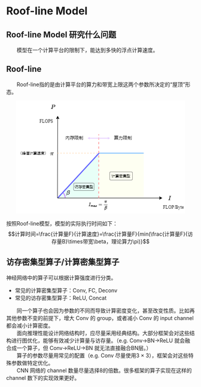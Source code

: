 # Roof-line Model

## Roof-line Model 研究什么问题

&emsp;&emsp;模型在一个计算平台的限制下，能达到多快的浮点计算速度。</br>

## Roof-line

&emsp;&emsp;Roof-line指的是由计算平台的算力和带宽上限这两个参数所决定的“屋顶”形态。</br>

<div align=center> 

![](Images\Roof-line.png)

</div>

按照Roof-line模型，模型的实际执行时间如下：
$$计算时间=\frac{计算量F}{计算速度}=\frac{计算量F}{min(\frac{计算量F}{访存量B}\times带宽\beta，理论算力\pi)}$$

## 访存密集型算子/计算密集型算子

神经网络中的算子可以根据计算强度进行分类。
+ 常见的计算密集型算子：Conv, FC, Deconv
+ 常见的访存密集型算子：ReLU, Concat

&emsp;&emsp;同一个算子也会因为参数的不同而导致计算密度变化，甚至改变性质。比如再其他参数不变的前提下，增大 Conv 的 group，或者减小 Conv 的 input channel 都会减小计算密度。</br>
&emsp;&emsp;面向推理性能设计网络结构时，应尽量采用经典结构。大部分框架会对这些结构进行图优化，能够有效减少计算量与访存量。（e.g. Conv->BN->ReLU 就会融合成一个算子，但 Conv->ReLU->BN 就无法直接融合BN层。）</br>
&emsp;&emsp;算子的参数尽量用常见的配置（e.g. Conv 尽量使用3 $\times$ 3），框架会对这些特殊参数做特定优化。</br>
&emsp;&emsp;CNN 网络的 channel 数量尽量选择8的倍数。很多框架的算子实现在这样的 channel 数下的实现效果更好。